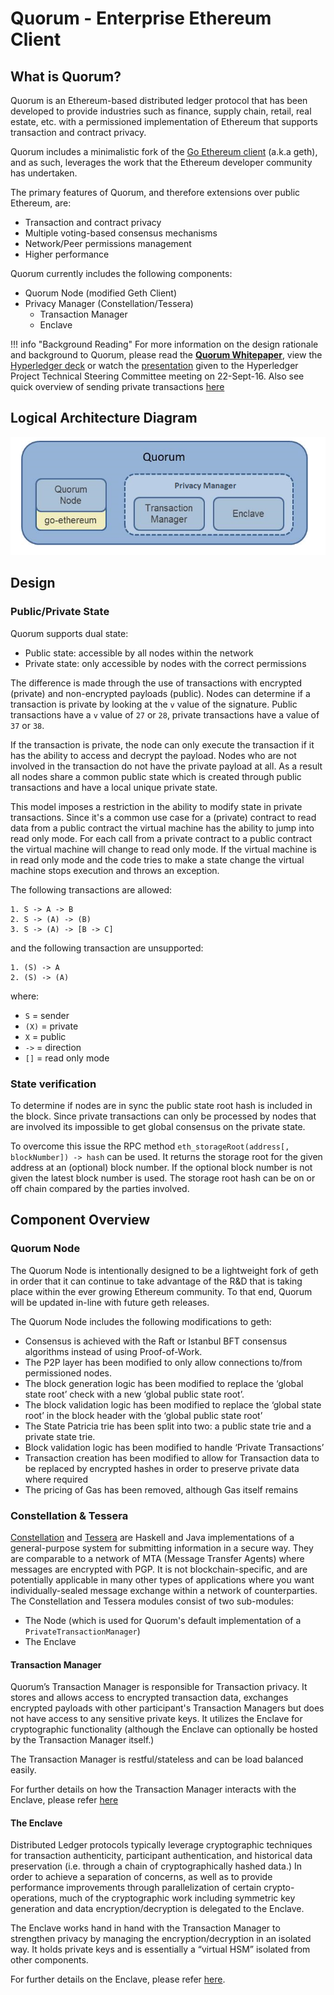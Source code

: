 # Quorum -  Enterprise Ethereum Client

## What is Quorum?
Quorum is an Ethereum-based distributed ledger protocol that has been developed to provide industries such as finance, supply chain, retail, real estate, etc. with a permissioned implementation of Ethereum that supports transaction and contract privacy.  

Quorum includes a minimalistic fork of the [Go Ethereum client](https://github.com/ethereum/go-ethereum) (a.k.a geth), and as such, leverages the work that the Ethereum developer community has undertaken.  
 
The primary features of Quorum, and therefore extensions over public Ethereum, are:

* Transaction and contract privacy
* Multiple voting-based consensus mechanisms
* Network/Peer permissions management
* Higher performance

Quorum currently includes the following components:

* Quorum Node (modified Geth Client)
* Privacy Manager (Constellation/Tessera)
    * Transaction Manager
    * Enclave

!!! info "Background Reading"
    For more information on the design rationale and background to Quorum, please read the [**Quorum Whitepaper**](https://github.com/jpmorganchase/quorum/blob/master/docs/Quorum%20Whitepaper%20v0.2.pdf), view the [Hyperledger deck](https://drive.google.com/open?id=0B8rVouOzG7cOeHo0M2ZBejZTdGs) or watch the [presentation](https://drive.google.com/open?id=0B8rVouOzG7cOcDg4UkxqdTBacm8) given to the Hyperledger Project Technical Steering Committee meeting on 22-Sept-16. Also see quick overview of sending private transactions [here](https://vimeo.com/user5833792/review/210456729/8f70cfaaa5)


## Logical Architecture Diagram
![](../Quorum/Quorum_Design.png)

## Design
### Public/Private State

Quorum supports dual state:

- Public state: accessible by all nodes within the network
- Private state: only accessible by nodes with the correct permissions

The difference is made through the use of transactions with encrypted (private) and non-encrypted payloads (public).
Nodes can determine if a transaction is private by looking at the `v` value of the signature.
Public transactions have a `v` value of `27` or `28`, private transactions have a value of `37` or `38`.

If the transaction is private, the node can only execute the transaction if it has the ability to access and decrypt the payload. Nodes who are not involved in the transaction do not have the private payload at all. As a result all nodes share a common public state which is created through public transactions and have a local unique private state.

This model imposes a restriction in the ability to modify state in private transactions.
Since it's a common use case for a (private) contract to read data from a public contract the virtual machine has the ability to jump into read only mode.
For each call from a private contract to a public contract the virtual machine will change to read only mode.
If the virtual machine is in read only mode and the code tries to make a state change the virtual machine stops execution and throws an exception.

The following transactions are allowed:

```
1. S -> A -> B
2. S -> (A) -> (B)
3. S -> (A) -> [B -> C]
```

and the following transaction are unsupported:

```
1. (S) -> A
2. (S) -> (A)
```

where:
- `S` = sender
- `(X)` = private
- `X` = public
- `->` = direction
- `[]` = read only mode

### State verification

To determine if nodes are in sync the public state root hash is included in the block.
Since private transactions can only be processed by nodes that are involved its impossible to get global consensus on the private state.

To overcome this issue the RPC method `eth_storageRoot(address[, blockNumber]) -> hash` can be used.
It returns the storage root for the given address at an (optional) block number.
If the optional block number is not given the latest block number is used.
The storage root hash can be on or off chain compared by the parties involved.

## Component Overview
### Quorum Node
The Quorum Node is intentionally designed to be a lightweight fork of geth in order that it can continue to take advantage of the R&D that is taking place within the ever growing Ethereum community.  To that end, Quorum will be updated in-line with future geth releases.

The Quorum Node includes the following modifications to geth:

 * Consensus is achieved with the Raft or Istanbul BFT consensus algorithms instead of using Proof-of-Work.
 * The P2P layer has been modified to only allow connections to/from permissioned nodes.
 * The block generation logic has been modified to replace the ‘global state root’ check with a new ‘global public state root’.
 * The block validation logic has been modified to replace the ‘global state root’ in the block header with the ‘global public state root’
 * The State Patricia trie has been split into two: a public state trie and a private state trie.
 * Block validation logic has been modified to handle ‘Private Transactions’
 * Transaction creation has been modified to allow for Transaction data to be replaced by encrypted hashes in order to preserve private data where required
 * The pricing of Gas has been removed, although Gas itself remains

### Constellation & Tessera
[Constellation](Privacy/Constellation/Constellation) and [Tessera](Privacy/Tessera/Tessera) are Haskell and Java implementations of a general-purpose system for submitting information in a secure way. They are comparable to a network of MTA (Message Transfer Agents) where messages are encrypted with PGP. It is not blockchain-specific, and are potentially applicable in many other types of applications where you want individually-sealed message exchange within a network of counterparties. The Constellation and Tessera modules consist of two sub-modules: 

* The Node (which is used for Quorum's default implementation of a `PrivateTransactionManager`) 
* The Enclave


#### Transaction Manager
Quorum’s Transaction Manager is responsible for Transaction privacy.  It stores and allows access to encrypted transaction data, exchanges encrypted payloads with other participant's Transaction Managers but does not have access to any sensitive private keys. It utilizes the Enclave for cryptographic functionality (although the Enclave can optionally be hosted by the Transaction Manager itself.)

The Transaction Manager is restful/stateless and can be load balanced easily.

For further details on how the Transaction Manager interacts with the Enclave, please refer [here](Privacy/Tessera/Tessera%20Services/Transaction%20Manager)

#### The Enclave

Distributed Ledger protocols typically leverage cryptographic techniques for transaction authenticity, participant authentication, and historical data preservation (i.e. through a chain of cryptographically hashed data.)  In order to achieve a separation of concerns, as well as to provide performance improvements through parallelization of certain crypto-operations, much of the cryptographic work including symmetric key generation and data encryption/decryption is delegated to the Enclave.  

The Enclave works hand in hand with the Transaction Manager to strengthen privacy by managing the encryption/decryption in an isolated way.  It holds private keys and is essentially a “virtual HSM” isolated from other components.

For further details on the Enclave, please refer [here](Privacy/Tessera/Tessera%20Services/Enclave).
